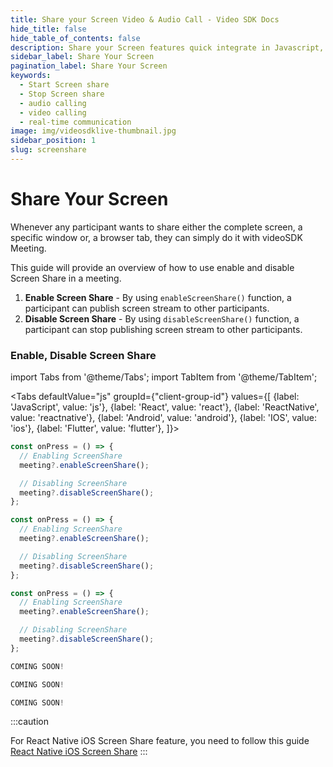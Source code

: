 ```yaml
---
title: Share your Screen Video & Audio Call - Video SDK Docs
hide_title: false
hide_table_of_contents: false
description: Share your Screen features quick integrate in Javascript, React JS, Android, IOS, React Native, Flutter with Video SDK to add live video & audio conferencing to your applications.
sidebar_label: Share Your Screen
pagination_label: Share Your Screen
keywords:
  - Start Screen share
  - Stop Screen share
  - audio calling
  - video calling
  - real-time communication
image: img/videosdklive-thumbnail.jpg
sidebar_position: 1
slug: screenshare
---
```


# Share Your Screen

Whenever any participant wants to share either the complete screen, a specific window or, a browser tab, they can simply do it with videoSDK Meeting.

This guide will provide an overview of how to use enable and disable Screen Share in a meeting.

1. **Enable Screen Share** - By using `enableScreenShare()` function, a participant can publish screen stream to other participants.
2. **Disable Screen Share** - By using `disableScreenShare()` function, a participant can stop publishing screen stream to other participants.

### Enable, Disable Screen Share

import Tabs from '@theme/Tabs';
import TabItem from '@theme/TabItem';

<Tabs
defaultValue="js"
groupId={"client-group-id"}
values={[
{label: 'JavaScript', value: 'js'},
{label: 'React', value: 'react'},
{label: 'ReactNative', value: 'reactnative'},
{label: 'Android', value: 'android'},
{label: 'IOS', value: 'ios'},
{label: 'Flutter', value: 'flutter'},
]}>
<TabItem value="js">

```js
const onPress = () => {
  // Enabling ScreenShare
  meeting?.enableScreenShare();

  // Disabling ScreenShare
  meeting?.disableScreenShare();
};
```

</TabItem>
<TabItem value="react">

```js
const onPress = () => {
  // Enabling ScreenShare
  meeting?.enableScreenShare();

  // Disabling ScreenShare
  meeting?.disableScreenShare();
};
```

</TabItem>
<TabItem value="reactnative">

```js
const onPress = () => {
  // Enabling ScreenShare
  meeting?.enableScreenShare();

  // Disabling ScreenShare
  meeting?.disableScreenShare();
};
```

</TabItem>
<TabItem value="android">

```js
COMING SOON!
```

</TabItem>
<TabItem value="ios">

```js
COMING SOON!
```

</TabItem>
<TabItem value="flutter">

```js
COMING SOON!
```

</TabItem>
</Tabs>

:::caution

For React Native iOS Screen Share feature, you need to follow this guide [React Native iOS Screen Share](/docs/guide/video-and-audio-calling-api-sdk/extras/react-native-ios-screen-share)
:::

<!-- ## How to Create App Group in Apple Store
### Step 1 : Go to App store

Navigate to [App Group](https://developer.apple.com/account/resources/identifiers/list/applicationGroup) and click on identifier.

![IOS Screen Share](/img/ios-screenshare/step14-xcode.png)

### Step 2 : Choose App Groups

Select **App Groups** from identifier and click on continue.
![IOS Screen Share](/img/ios-screenshare/step15-xcode.png)

### Step 3 : Add identifier

Add description and identifier, then click continue.

**Note** : Make sure the identifier prefix should be **group**, for example **group.com.ScreenBroadcast**.

![IOS Screen Share](/img/ios-screenshare/step16-xcode.png)

### Step 4 : Register identifier

Now, click on Register button to register this group.
![IOS Screen Share](/img/ios-screenshare/step17-xcode.png) -->
